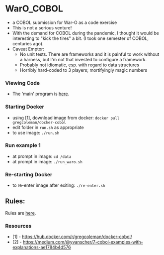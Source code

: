 
WarO_COBOL
=========

* a COBOL submission for War-O as a code exercise
* This is not a serious venture!
* With the demand for COBOL during the pandemic, I thought it would be interesting to "kick the tires" a bit. (I took one semester of COBOL, centuries ago).
* Caveat Emptor:
    - No unit tests. There are frameworks and it is painful to work without a harness, but I'm not that invested to configure a framework.
    - Probably not idiomatic, esp. with regard to data structures
    - Horribly hard-coded to 3 players; mortifyingly magic numbers

### Viewing Code

* The 'main' program is [here](./src/waro.cbl).

### Starting Docker

* using [1], download image from docker: `docker pull gregcoleman/docker-cobol`
* edit folder in `run.sh` as appropriate 
* to use image: `./run.sh`

### Run example 1

* at prompt in image: `cd /data`
* at prompt in image: `./run_waro.sh`

### Re-starting Docker

* to re-enter image after exiting: `./re-enter.sh`

Rules:
---------

Rules are [here](Rules.md).

### Resources

* [1] - https://hub.docker.com/r/gregcoleman/docker-cobol/
* [2] - https://medium.com/@yvanscher/7-cobol-examples-with-explanations-ae1784b4d576
